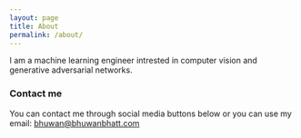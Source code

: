 ```yaml
---
layout: page
title: About
permalink: /about/
---
```


I am a machine learning engineer intrested in computer vision and generative
adversarial networks. 


### Contact me

You can contact me through social media buttons below or you can use my email: [bhuwan@bhuwanbhatt.com](mailto:bhuwan@bhuwanbhatt.com)
